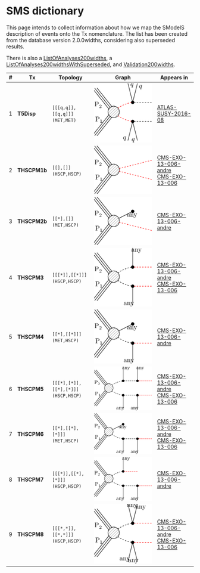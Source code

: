 

# SMS dictionary
This page intends to collect information about how we map the SModelS description of
events onto the Tx nomenclature. The list has been created from the database version 2.0.0widths, considering also superseded results.

There is also a [ListOfAnalyses200widths](https://smodels.github.io/docs/ListOfAnalyses200widths), a [ListOfAnalyses200widthsWithSuperseded](https://smodels.github.io/docs/ListOfAnalyses200widthsWithSuperseded), and [Validation200widths](Validation200widths).

| **#** | **Tx** | **Topology** | **Graph** | **Appears in** |
| ----- | ------ | ------------ | --------- | -------------- |
| 1 | <a name="T5Disp"></a>**T5Disp**<br> | `[[[q,q]],[[q,q]]]`<BR>`(MET,MET)` | ![T5Disp](../feyn/straight/T5Disp.png) | [ATLAS-SUSY-2016-08](ListOfAnalyses200widths#ATLAS-SUSY-2016-08)|
| 2 | <a name="THSCPM1b"></a>**THSCPM1b**<br> | `[[],[]]`<BR>`(HSCP,HSCP)` | ![THSCPM1b](../feyn/straight/THSCPM1b.png) | [CMS-EXO-13-006-andre](ListOfAnalyses200widths#CMS-EXO-13-006-andre)<BR>[CMS-EXO-13-006](ListOfAnalyses200widths#CMS-EXO-13-006)|
| 3 | <a name="THSCPM2b"></a>**THSCPM2b**<br> | `[[*],[]]`<BR>`(MET,HSCP)` | ![THSCPM2b](../feyn/straight/THSCPM2b.png) | [CMS-EXO-13-006-andre](ListOfAnalyses200widths#CMS-EXO-13-006-andre)|
| 4 | <a name="THSCPM3"></a>**THSCPM3**<br> | `[[[*]],[[*]]]`<BR>`(HSCP,HSCP)` | ![THSCPM3](../feyn/straight/THSCPM3.png) | [CMS-EXO-13-006-andre](ListOfAnalyses200widths#CMS-EXO-13-006-andre)<BR>[CMS-EXO-13-006](ListOfAnalyses200widths#CMS-EXO-13-006)|
| 5 | <a name="THSCPM4"></a>**THSCPM4**<br> | `[[*],[[*]]]`<BR>`(MET,HSCP)` | ![THSCPM4](../feyn/straight/THSCPM4.png) | [CMS-EXO-13-006-andre](ListOfAnalyses200widths#CMS-EXO-13-006-andre)|
| 6 | <a name="THSCPM5"></a>**THSCPM5**<br> | `[[[*],[*]],[[*],[*]]]`<BR>`(HSCP,HSCP)` | ![THSCPM5](../feyn/straight/THSCPM5.png) | [CMS-EXO-13-006-andre](ListOfAnalyses200widths#CMS-EXO-13-006-andre)<BR>[CMS-EXO-13-006](ListOfAnalyses200widths#CMS-EXO-13-006)|
| 7 | <a name="THSCPM6"></a>**THSCPM6**<br> | `[[*],[[*],[*]]]`<BR>`(MET,HSCP)` | ![THSCPM6](../feyn/straight/THSCPM6.png) | [CMS-EXO-13-006-andre](ListOfAnalyses200widths#CMS-EXO-13-006-andre)<BR>[CMS-EXO-13-006](ListOfAnalyses200widths#CMS-EXO-13-006)|
| 8 | <a name="THSCPM7"></a>**THSCPM7**<br> | `[[[*]],[[*],[*]]]`<BR>`(HSCP,HSCP)` | ![THSCPM7](../feyn/straight/THSCPM7.png) | [CMS-EXO-13-006-andre](ListOfAnalyses200widths#CMS-EXO-13-006-andre)|
| 9 | <a name="THSCPM8"></a>**THSCPM8**<br> | `[[[*,*]],[[*,*]]]`<BR>`(HSCP,HSCP)` | ![THSCPM8](../feyn/straight/THSCPM8.png) | [CMS-EXO-13-006-andre](ListOfAnalyses200widths#CMS-EXO-13-006-andre)<BR>[CMS-EXO-13-006](ListOfAnalyses200widths#CMS-EXO-13-006)|

